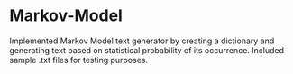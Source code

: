 # Markov-Model
Implemented Markov Model text generator by creating a dictionary and generating text based on statistical probability of its occurrence. Included sample .txt files for testing purposes.
